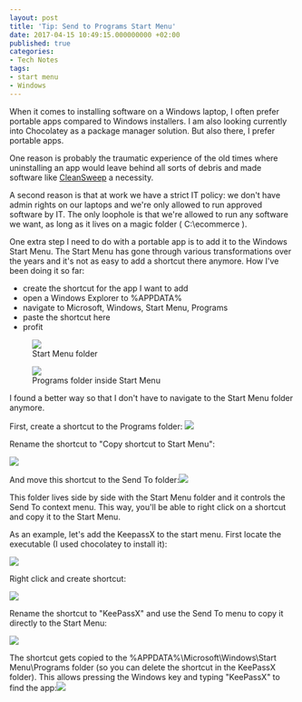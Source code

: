 ```yaml
---
layout: post
title: 'Tip: Send to Programs Start Menu'
date: 2017-04-15 10:49:15.000000000 +02:00
published: true
categories:
- Tech Notes
tags:
- start menu
- Windows
---
```


When it comes to installing software on a Windows laptop, I often prefer portable apps compared to Windows installers. I am also looking currently into Chocolatey as a package manager solution. But also there, I prefer portable apps.<!--more-->

One reason is probably the traumatic experience of the old times where uninstalling an app would leave behind all sorts of debris and made software like <a href="https://en.wikipedia.org/wiki/Norton_CleanSweep" target="_blank">CleanSweep</a> a necessity.

A second reason is that at work we have a strict IT policy: we don't have admin rights on our laptops and we're only allowed to run approved software by IT. The only loophole is that we're allowed to run any software we want, as long as it lives on a magic folder ( C:\ecommerce ).

One extra step I need to do with a portable app is to add it to the Windows Start Menu. The Start Menu has gone through various transformations over the years and it's not as easy to add a shortcut there anymore. How I've been doing it so far:
<ul>
<li>create the shortcut for the app I want to add</li>
<li>open a Windows Explorer to %APPDATA%</li>
<li>navigate to Microsoft, Windows, Start Menu, Programs</li>
<li>paste the shortcut here</li>
<li>profit</li>
</ul>

<figure><img src="{{ site.baseurl }}/assets/2017/04/15/12_29_18-start-menu.png" /><figcaption>Start Menu folder</figcaption></figure>

<figure><img src="{{ site.baseurl }}/assets/2017/04/15/12_30_50-programs.png" /><figcaption>Programs folder inside Start Menu</figcaption></figure>

I found a better way so that I don't have to navigate to the Start Menu folder anymore.

First, create a shortcut to the Programs folder: <img src="{{ site.baseurl }}/assets/2017/04/15/12_32_16-start-menu.png" />

Rename the shortcut to "Copy shortcut to Start Menu":

<img src="{{ site.baseurl }}/assets/2017/04/15/12_33_26-start-menu.png" />

And move this shortcut to the Send To folder:<img src="{{ site.baseurl }}/assets/2017/04/15/12_34_16-sendto.png" />

This folder lives side by side with the Start Menu folder and it controls the Send To context menu. This way, you'll be able to right click on a shortcut and copy it to the Start Menu.

As an example, let's add the KeepassX to the start menu. First locate the executable (I used chocolatey to install it):

<img src="{{ site.baseurl }}/assets/2017/04/15/12_37_57-keepassx-2-0-3.png" />

Right click and create shortcut:

<img src="{{ site.baseurl }}/assets/2017/04/15/12_38_46-keepassx-2-0-3.png" />

Rename the shortcut to "KeePassX" and use the Send To menu to copy it directly to the Start Menu:

<img src="{{ site.baseurl }}/assets/2017/04/15/12_40_02.png" />

The shortcut gets copied to the %APPDATA%\Microsoft\Windows\Start Menu\Programs folder (so you can delete the shortcut in the KeePassX folder). This allows pressing the Windows key and typing "KeePassX" to find the app:<img src="{{ site.baseurl }}/assets/2017/04/15/12_43_21.png" />

